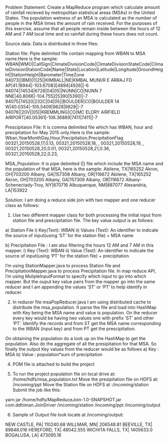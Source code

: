 Problem Statement: Create a MapReduce program which calculate amount of rainfall recieved by metropolitan statistical areas (MSAs) in the United States.  The population wetness of an MSA is calculated as the number of people in the MSA times the amount of rain received. For the purposes of this exercise, assume that all people remain inside between the hours of 12 AM and 7 AM local time and so rainfall during these hours does not count.

Source data: Data is distributed in three files:

Station file: Piple delimited file contain mapping from WBAN to MSA name.Here is the sample:
WBAN|WMO|CallSign|ClimateDivisionCode|ClimateDivisionStateCode|ClimateDivisionStationCode|Name|State|Location|Latitude|Longitude|GroundHeight|StationHeight|Barometer|TimeZone
94073||IBM|01|25||KIMBALL|NE|KMBAL MUNI/R E ARRAJ FD AP|41.18944|-103.67083|4894|4926||-6
94074|74534|6728|04|05||NUNN|CO|NUNN 7 NNE|40.8066|-104.7552|5390|5390||-7
94075|74520|232C|04|05||BOULDER|CO|BOULDER 14 W|40.0354|-105.5409|9828|9828||-7
94076||20V||05||KREMMLING|CO|MC ELORY AIRFIELD AIRPORT|40.05361|-106.36889|7411|7411||-7

Prescipitaion File: It is comma delimited file which has WBAN, hour and precipitation for May 2015 only.Here is the sample:
Wban,YearMonthDay,Hour,Precipitation,PrecipitationFlag
00321,20150528,17,0.13, 
00321,20150528,18, , 
00321,20150528,19, , 
00321,20150528,20,0.01, 
00321,20150528,21,0.36, 
00321,20150528,22,0.23, 

MSA_Population: It is pipe delimited (|) file which include the MSA name and the population of that MSA, here is the sample:
Abilene, TX|165252
Akron, OH|703200
Albany, GA|157308
Albany, OR|116672
Abilene, TX|165252
Akron, OH|703200
Albany, GA|157308
Albany, OR|116672
Albany-Schenectady-Troy, NY|870716
Albuquerque, NM|887077
Alexandria, LA|153922

Solution: I am doing a reduce side join with two mapper and one reducer class as follows:

1) Use two different mapper class for both processing the initial input from station file and prescipitation file. The key value output is as follows:

a) Station File
  i) Key(Text): WBAN
  ii) Values (Text): An identifier to indicate the source of input(using ‘ST’ for the station file) + MSA name
  
b) Precipitation File : I am also filtering the hours 12 AM and 7 AM in this mapper.
  i) Key (Text): WBAN
  ii) Value (Text):  An identifier to indicate the source of input(using ‘PT’ for the station file) + precipitation

I’m using StationMapper.java to process Station file and PrecipitationMapper.java to process Precipitation file.
In map reduce API, I’m using MulipleInputFormat to specify which input to go into which mapper. But the ouput key value pairs from the mapper go into the same reducer and I am appending the values ‘ST’ or ‘PT’ to help identify in reducer.

2) In reducer file msaPopReducer.java I am using distributed cache to distribute the msa_population. It parse the file and load into HashMap with Key being the MSA name and value is population. On the reducer every key would be having two values one with prefix ‘ST’ and other ‘PT’. Identify the records and from ST get the MSA name corresponding to the WBAN (input key) and from PT get the prescipitation. 

On obtaining the population do a look up on the HashMap to get the population. Also do the aggregate of all the presipitation for that MSA. So finally the output Key values from the reducer would be as follows
a)      Key : MSA
b)      Value : population*sum of precipitation

4) POM file is attached to build the project

5) To run the project
population file on local drive at: /home/hdfs/msa_population.txt
Move the presipitation file on HDFS at: /incoming/ppt
Move the Station file on HDFS at :/incoming/station
Submit the job like this:

yarn jar /home/hdfs/MapReduceJoin-1.0-SNAPSHOT.jar com.ddhiman.JoinDriver /incoming/station /incoming/ppt /incoming/output 

6) Sample of Output file look locate at /incoming/output:

NEW CASTLE, PA|	110240.68
WILLMAR, MN|	206548.81
BEEVILLE, TX|	89848.016
HEREFORD, TX|	48042.555
WICHITA FALLS, TX|	1405633.0
BOGALUSA, LA|	473095.16
